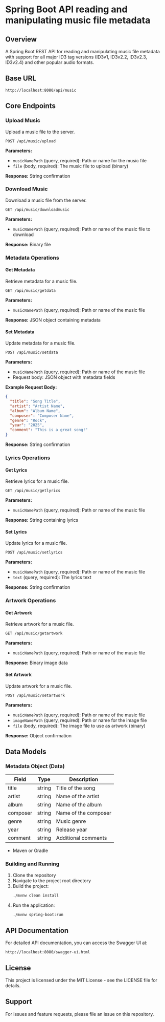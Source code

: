 
# Spring Boot API reading and manipulating music file metadata





## Overview

A Spring Boot REST API for reading and manipulating music file metadata with support for all major ID3 tag versions (ID3v1, ID3v2.2, ID3v2.3, ID3v2.4) and other popular audio formats.

## Base URL

```
http://localhost:8080/api/music
```

## Core Endpoints

### Upload Music

Upload a music file to the server.

```
POST /api/music/upload
```

**Parameters:**
- `musicNamePath` (query, required): Path or name for the music file
- `file` (body, required): The music file to upload (binary)

**Response:** String confirmation

### Download Music

Download a music file from the server.

```
GET /api/music/downloadmusic
```

**Parameters:**
- `musicNamePath` (query, required): Path or name of the music file to download

**Response:** Binary file

### Metadata Operations

#### Get Metadata

Retrieve metadata for a music file.

```
GET /api/music/getdata
```

**Parameters:**
- `musicNamePath` (query, required): Path or name of the music file

**Response:** JSON object containing metadata

#### Set Metadata

Update metadata for a music file.

```
POST /api/music/setdata
```

**Parameters:**
- `musicNamePath` (query, required): Path or name of the music file
- Request body: JSON object with metadata fields

**Example Request Body:**
```json
{
  "title": "Song Title",
  "artist": "Artist Name",
  "album": "Album Name",
  "composer": "Composer Name",
  "genre": "Rock",
  "year": "2025",
  "comment": "This is a great song!"
}
```

**Response:** String confirmation

### Lyrics Operations

#### Get Lyrics

Retrieve lyrics for a music file.

```
GET /api/music/getlyrics
```

**Parameters:**
- `musicNamePath` (query, required): Path or name of the music file

**Response:** String containing lyrics

#### Set Lyrics

Update lyrics for a music file.

```
POST /api/music/setlyrics
```

**Parameters:**
- `musicNamePath` (query, required): Path or name of the music file
- `text` (query, required): The lyrics text

**Response:** String confirmation

### Artwork Operations

#### Get Artwork

Retrieve artwork for a music file.

```
GET /api/music/getartwork
```

**Parameters:**
- `musicNamePath` (query, required): Path or name of the music file

**Response:** Binary image data

#### Set Artwork

Update artwork for a music file.

```
POST /api/music/setartwork
```

**Parameters:**
- `musicNamePath` (query, required): Path or name of the music file
- `imageNamePath` (query, required): Path or name for the image file
- `file` (body, required): The image file to use as artwork (binary)

**Response:** Object confirmation

## Data Models

### Metadata Object (Data)

| Field | Type | Description |
|-------|------|-------------|
| title | string | Title of the song |
| artist | string | Name of the artist |
| album | string | Name of the album |
| composer | string | Name of the composer |
| genre | string | Music genre |
| year | string | Release year |
| comment | string | Additional comments |

- Maven or Gradle

### Building and Running

1. Clone the repository
2. Navigate to the project root directory
3. Build the project:
   ```bash
   ./mvnw clean install
   ```
4. Run the application:
   ```bash
   ./mvnw spring-boot:run
   ```

## API Documentation

For detailed API documentation, you can access the Swagger UI at:

```
http://localhost:8080/swagger-ui.html
```

## License

This project is licensed under the MIT License - see the LICENSE file for details.

## Support

For issues and feature requests, please file an issue on this repository.
